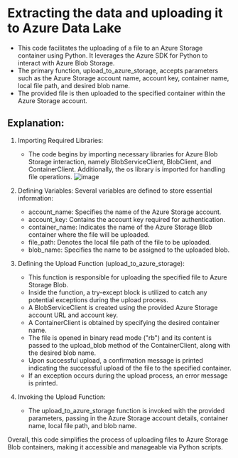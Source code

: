 # Extracting the data and uploading it to Azure Data Lake

* This code facilitates the uploading of a file to an Azure Storage container using Python. It leverages the Azure SDK for Python to interact with Azure Blob Storage. 
* The primary function, upload_to_azure_storage, accepts parameters such as the Azure Storage account name, account key, container name, local file path, and desired blob name. 
* The provided file is then uploaded to the specified container within the Azure Storage account.

## Explanation:

1. Importing Required Libraries:
    - The code begins by importing necessary libraries for Azure Blob Storage interaction, namely BlobServiceClient, BlobClient, and ContainerClient. Additionally, the os library is imported for handling file operations.
          ![image](https://github.com/samsoberanis/mental_health_data_engineering_project/assets/130009380/842bc9af-fa34-4557-8347-47566fb3faba)
   
2. Defining Variables:
   Several variables are defined to store essential information:
    - account_name: Specifies the name of the Azure Storage account.
    - account_key: Contains the account key required for authentication.
    - container_name: Indicates the name of the Azure Storage Blob container where the file will be uploaded.
    - file_path: Denotes the local file path of the file to be uploaded.
    - blob_name: Specifies the name to be assigned to the uploaded blob.

4. Defining the Upload Function (upload_to_azure_storage):
    - This function is responsible for uploading the specified file to Azure Storage Blob.
    - Inside the function, a try-except block is utilized to catch any potential exceptions during the upload process.
    - A BlobServiceClient is created using the provided Azure Storage account URL and account key.
    - A ContainerClient is obtained by specifying the desired container name.
    - The file is opened in binary read mode ("rb") and its content is passed to the upload_blob method of the ContainerClient, along with the desired blob name.
    - Upon successful upload, a confirmation message is printed indicating the successful upload of the file to the specified container.
    - If an exception occurs during the upload process, an error message is printed.

5. Invoking the Upload Function:
    - The upload_to_azure_storage function is invoked with the provided parameters, passing in the Azure Storage account details, container name, local file path, and blob name.

Overall, this code simplifies the process of uploading files to Azure Storage Blob containers, making it accessible and manageable via Python scripts.

